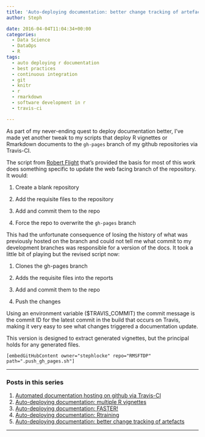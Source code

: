 ```yaml
---
title: 'Auto-deploying documentation: better change tracking of artefacts'
author: Steph

date: 2016-04-04T11:04:34+00:00
categories:
  - Data Science
  - DataOps
  - R
tags:
  - auto deploying r documentation
  - best practices
  - continuous integration
  - git
  - knitr
  - r
  - rmarkdown
  - software development in r
  - travis-ci

---
```

As part of my never-ending quest to deploy documentation better, I&#8217;ve made yet another tweak to my scripts that deploy R vignettes or Rmarkdown documents to the `gh-pages` branch of my github repositories via Travis-CI.

The script from [Robert Flight][1] that&#8217;s provided the basis for most of this work does something specific to update the web facing branch of the repository. It would:
  
1. Create a blank repository
  
2. Add the requisite files to the repository
  
3. Add and commit them to the repo
  
4. Force the repo to overwrite the `gh-pages` branch

This had the unfortunate consequence of losing the history of what was previously hosted on the branch and could not tell me what commit to my development branches was responsible for a version of the docs. It took a little bit of playing but the revised script now:
  
1. Clones the gh-pages branch
  
2. Adds the requisite files into the reports
  
3. Add and commit them to the repo
  
4. Push the changes

Using an environment variable ($TRAVIS_COMMIT) the commit message is the commit ID for the latest commit in the build that occurs on Travis, making it very easy to see what changes triggered a documentation update.
  
<!--more-->

This version is designed to extract generated vignettes, but the principal holds for any generated files.

    [embedGitHubContent owner="stephlocke" repo="RMSFTDP" path=".push_gh_pages.sh"]
    

* * *

### Posts in this series

  1. [Automated documentation hosting on github via Travis-CI][2]
  2. [Auto-deploying documentation: multiple R vignettes][3]
  3. [Auto-deploying documentation: FASTER!][4]
  4. [Auto-deploying documentation: Rtraining][5]
  5. [Auto-deploying documentation: better change tracking of artefacts][6]

* * *

 [1]: http://rmflight.github.io/posts/2014/11/travis_ci_gh_pages.html
 [2]: https://itsalocke.com/automated-documentation-hosting-on-github-via-travis-ci/
 [3]: https://itsalocke.com/auto-deploying-documentation-multiple-r-vignettes/
 [4]: https://itsalocke.com/auto-deploying-documentation-faster/
 [5]: https://itsalocke.com/auto-deploying-documentation-rtraining/
 [6]: https://itsalocke.com/auto-deploying-documentation-better-change-tracking-artefacts/
